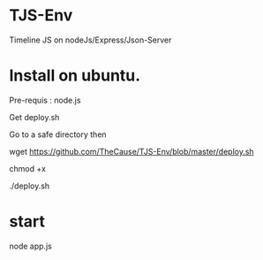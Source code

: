 # TJS-Env
Timeline JS on nodeJs/Express/Json-Server

# Install on ubuntu.
Pre-requis : node.js

Get deploy.sh

Go to a safe directory then

wget https://github.com/TheCause/TJS-Env/blob/master/deploy.sh

chmod +x

./deploy.sh

# start 
node app.js
